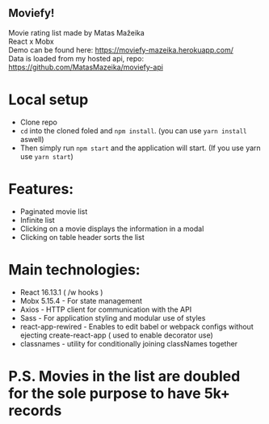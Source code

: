## Moviefy!

Movie rating list made by Matas Mažeika \
React x Mobx \
Demo can be found here: https://moviefy-mazeika.herokuapp.com/ \
Data is loaded from my hosted api, repo: https://github.com/MatasMazeika/moviefy-api

# Local setup

* Clone repo
* `cd` into the cloned foled and `npm install`. (you can use `yarn install` aswell)
* Then simply run `npm start` and the application will start. (If you use yarn use `yarn start`)

# Features: 

* Paginated movie list
* Infinite list
* Clicking on a movie displays the information in a modal
* Clicking on table header sorts the list 

# Main technologies: 

* React 16.13.1 ( /w hooks )
* Mobx 5.15.4 - For state management
* Axios - HTTP client for communication with the API
* Sass - For application styling and modular use of styles
* react-app-rewired - Enables to edit babel or webpack configs without ejecting create-react-app ( used to enable decorator use)
* classnames - utility for conditionally joining classNames together

# P.S. Movies in the list are doubled for the sole purpose to have 5k+ records
